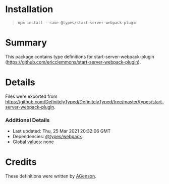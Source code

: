 # Installation
> `npm install --save @types/start-server-webpack-plugin`

# Summary
This package contains type definitions for start-server-webpack-plugin (https://github.com/ericclemmons/start-server-webpack-plugin).

# Details
Files were exported from https://github.com/DefinitelyTyped/DefinitelyTyped/tree/master/types/start-server-webpack-plugin.

### Additional Details
 * Last updated: Thu, 25 Mar 2021 20:32:06 GMT
 * Dependencies: [@types/webpack](https://npmjs.com/package/@types/webpack)
 * Global values: none

# Credits
These definitions were written by [AGenson](https://github.com/AGenson).
